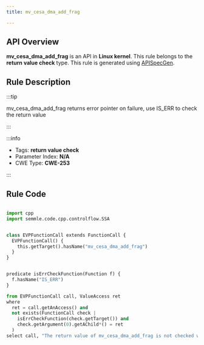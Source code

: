 ```yaml
---
title: mv_cesa_dma_add_frag

---
```



## API Overview
**mv_cesa_dma_add_frag** is an API in **Linux kernel**. This rule belongs to the **return value check** type. This rule is generated using [APISpecGen](../../tools/APISpecGen).
## Rule Description

:::tip

mv_cesa_dma_add_frag returns error pointer on failure, use IS_ERR to check the return value

:::

:::info

- Tags: **return value check**
- Parameter Index: **N/A**
- CWE Type: **CWE-253**

:::

## Rule Code
```python

import cpp
import semmle.code.cpp.controlflow.SSA


class EVPFunctionCall extends FunctionCall {
  EVPFunctionCall() {
    this.getTarget().hasName("mv_cesa_dma_add_frag")
  }
}


predicate isErrCheckFunction(Function f) {
  f.hasName("IS_ERR") 
}

from EVPFunctionCall call, ValueAccess ret
where
  ret = call.getAnAccess() and
  not exists(FunctionCall check |
    isErrCheckFunction(check.getTarget()) and
    check.getArgument(0).getAChild*() = ret
  )
select call, "The return value of mv_cesa_dma_add_frag is not checked with IS_ERR."
    
```